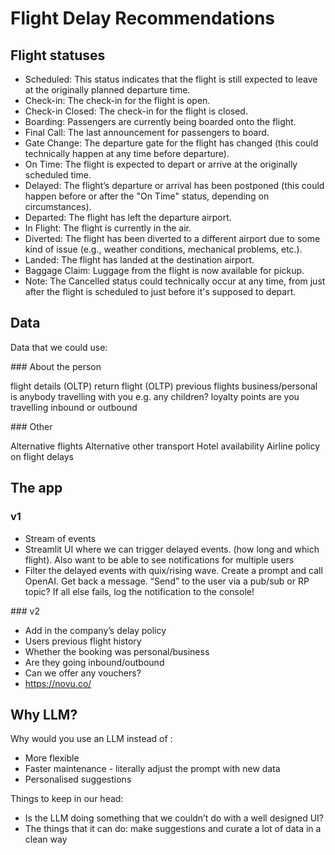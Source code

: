 # Flight Delay Recommendations


## Flight statuses

* Scheduled: This status indicates that the flight is still expected to leave at the originally planned departure time.
* Check-in: The check-in for the flight is open.
* Check-in Closed: The check-in for the flight is closed.
* Boarding: Passengers are currently being boarded onto the flight.
* Final Call: The last announcement for passengers to board.
* Gate Change: The departure gate for the flight has changed (this could technically happen at any time before departure).
* On Time: The flight is expected to depart or arrive at the originally scheduled time.
* Delayed: The flight’s departure or arrival has been postponed (this could happen before or after the "On Time" status, depending on circumstances).
* Departed: The flight has left the departure airport.
* In Flight: The flight is currently in the air.
* Diverted: The flight has been diverted to a different airport due to some kind of issue (e.g., weather conditions, mechanical problems, etc.).
* Landed: The flight has landed at the destination airport.
* Baggage Claim: Luggage from the flight is now available for pickup.
* Note: The Cancelled status could technically occur at any time, from just after the flight is scheduled to just before it's supposed to depart.

## Data

Data that we could use:

### About the person

flight details (OLTP)
return flight (OLTP)
previous flights
business/personal
is anybody travelling with you e.g. any children?
loyalty points
are you travelling inbound or outbound

### Other

Alternative flights
Alternative other transport
Hotel availability
Airline policy on flight delays

## The app

### v1
* Stream of events
* Streamlit UI where we can trigger delayed events. (how long and which flight). Also want to be able to see notifications for multiple users
* Filter the delayed events with quix/rising wave. Create a prompt and call OpenAI. Get back a message. “Send” to the user via a pub/sub or RP topic? If all else fails, log the notification to the console!


### v2
* Add in the company’s delay policy
* Users previous flight history
* Whether the booking was personal/business
* Are they going inbound/outbound
* Can we offer any vouchers?
* https://novu.co/

## Why LLM?

Why would you use an LLM instead of <other-tool>:

* More flexible
* Faster maintenance - literally adjust the prompt with new data
* Personalised suggestions

Things to keep in our head:

* Is the LLM doing something that we couldn’t do with a well designed UI?
* The things that it can do: make suggestions and curate a lot of data in a clean way
